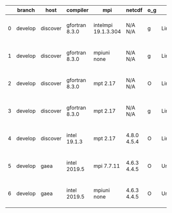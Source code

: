 |    | branch   | host     | compiler       | mpi                 | netcdf      | o_g   | os     | build   | u_pass   | u_fail   | s_pass   | s_fail   | e_pass   | e_fail   | nuopc_pass   | nuopc_fail   | artifacts_hash                                                                                                                                                   | modified                  |
|----|----------|----------|----------------|---------------------|-------------|-------|--------|---------|----------|----------|----------|----------|----------|----------|--------------|--------------|------------------------------------------------------------------------------------------------------------------------------------------------------------------|---------------------------|
|  0 | develop  | discover | gfortran 8.3.0 | intelmpi 19.1.3.304 | N/A N/A     | g     | Linux  | pass    | pending  | pending  | pending  | pending  | pending  | pending  | pending      | pending      | [artifacts](https://github.com/esmf-org/esmf-test-artifacts/tree/685fbbacba7d80357d02c7b322cf473569177ed5/develop/discover/gfortran/8.3.0/g/intelmpi/19.1.3.304) | 2022-07-20 01:17:20 -0400 |
|  1 | develop  | discover | gfortran 8.3.0 | mpiuni none         | N/A N/A     | g     | Linux  | pass    | pending  | pending  | pending  | pending  | pending  | pending  | pending      | pending      | [artifacts](https://github.com/esmf-org/esmf-test-artifacts/tree/d5fe4af8f37e1a618cdd304828bf49947d1cd66a/develop/discover/gfortran/8.3.0/g/mpiuni/none)         | 2022-07-20 01:17:56 -0400 |
|  2 | develop  | discover | gfortran 8.3.0 | mpt 2.17            | N/A N/A     | O     | Linux  | pass    | pending  | pending  | pending  | pending  | pending  | pending  | pending      | pending      | [artifacts](https://github.com/esmf-org/esmf-test-artifacts/tree/56cf53c0aaedde6b16f2c530de11a300ff9d5f4d/develop/discover/gfortran/8.3.0/O/mpt/2.17)            | 2022-07-20 01:10:17 -0400 |
|  3 | develop  | discover | gfortran 8.3.0 | mpt 2.17            | N/A N/A     | g     | Linux  | pass    | pending  | pending  | pending  | pending  | pending  | pending  | pending      | pending      | [artifacts](https://github.com/esmf-org/esmf-test-artifacts/tree/e11122f12b936dec755c2ae0fff0a7717bdf2b71/develop/discover/gfortran/8.3.0/g/mpt/2.17)            | 2022-07-20 01:18:13 -0400 |
|  4 | develop  | discover | intel 19.1.3   | mpt 2.17            | 4.8.0 4.5.4 | O     | Linux  | pass    | pending  | pending  | pending  | pending  | pending  | pending  | pending      | pending      | [artifacts](https://github.com/esmf-org/esmf-test-artifacts/tree/5e5a3aa20e77af25fa4cdf61f88788daaf147b21/develop/discover/intel/19.1.3/O/mpt/2.17)              | 2022-07-20 01:20:36 -0400 |
|  5 | develop  | gaea     | intel 2019.5   | mpi 7.7.11          | 4.6.3 4.4.5 | O     | Unicos | pass    | pending  | pending  | pending  | pending  | pending  | pending  | pending      | pending      | [artifacts](https://github.com/esmf-org/esmf-test-artifacts/tree/67bd7cd5f147ff580db48e04a0bd8401c6a2439c/develop/gaea/intel/2019.5/O/mpi/7.7.11)                | 2022-07-20 00:38:07 -0400 |
|  6 | develop  | gaea     | intel 2019.5   | mpiuni none         | 4.6.3 4.4.5 | O     | Unicos | pass    | 12244    | 15       | 8        | 0        | 43       | 0        | 0            | 50           | [artifacts](https://github.com/esmf-org/esmf-test-artifacts/tree/ecc72421c066b75127bd73d930d3bbcfc5f2201e/develop/gaea/intel/2019.5/O/mpiuni/none)               | 2022-07-20 01:15:54 -0400 |